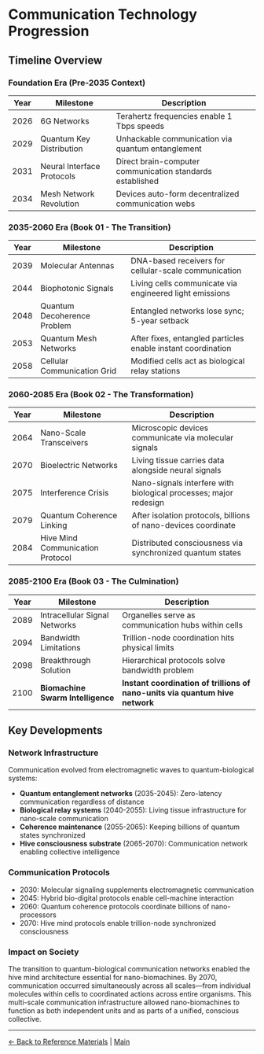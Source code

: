 # Communication Technology Progression

## Timeline Overview

### Foundation Era (Pre-2035 Context)
| Year  | Milestone | Description |
|-------|-----------|-------------|
| 2026  | 6G Networks | Terahertz frequencies enable 1 Tbps speeds |
| 2029  | Quantum Key Distribution | Unhackable communication via quantum entanglement |
| 2031  | Neural Interface Protocols | Direct brain-computer communication standards established |
| 2034  | Mesh Network Revolution | Devices auto-form decentralized communication webs |

### 2035-2060 Era (Book 01 - The Transition)
| Year  | Milestone | Description |
|-------|-----------|-------------|
| 2039  | Molecular Antennas | DNA-based receivers for cellular-scale communication |
| 2044  | Biophotonic Signals | Living cells communicate via engineered light emissions |
| 2048  | Quantum Decoherence Problem | Entangled networks lose sync; 5-year setback |
| 2053  | Quantum Mesh Networks | After fixes, entangled particles enable instant coordination |
| 2058  | Cellular Communication Grid | Modified cells act as biological relay stations |

### 2060-2085 Era (Book 02 - The Transformation)
| Year  | Milestone | Description |
|-------|-----------|-------------|
| 2064  | Nano-Scale Transceivers | Microscopic devices communicate via molecular signals |
| 2070  | Bioelectric Networks | Living tissue carries data alongside neural signals |
| 2075  | Interference Crisis | Nano-signals interfere with biological processes; major redesign |
| 2079  | Quantum Coherence Linking | After isolation protocols, billions of nano-devices coordinate |
| 2084  | Hive Mind Communication Protocol | Distributed consciousness via synchronized quantum states |

### 2085-2100 Era (Book 03 - The Culmination)
| Year  | Milestone | Description |
|-------|-----------|-------------|
| 2089  | Intracellular Signal Networks | Organelles serve as communication hubs within cells |
| 2094  | Bandwidth Limitations | Trillion-node coordination hits physical limits |
| 2098  | Breakthrough Solution | Hierarchical protocols solve bandwidth problem |
| 2100  | **Biomachine Swarm Intelligence** | **Instant coordination of trillions of nano-units via quantum hive network** |

## Key Developments

### Network Infrastructure
Communication evolved from electromagnetic waves to quantum-biological systems:
- **Quantum entanglement networks** (2035-2045): Zero-latency communication regardless of distance
- **Biological relay systems** (2040-2055): Living tissue infrastructure for nano-scale communication
- **Coherence maintenance** (2055-2065): Keeping billions of quantum states synchronized
- **Hive consciousness substrate** (2065-2070): Communication network enabling collective intelligence

### Communication Protocols
- 2030: Molecular signaling supplements electromagnetic communication
- 2045: Hybrid bio-digital protocols enable cell-machine interaction
- 2060: Quantum coherence protocols coordinate billions of nano-processors
- 2070: Hive mind protocols enable trillion-node synchronized consciousness

### Impact on Society
The transition to quantum-biological communication networks enabled the hive mind architecture essential for nano-biomachines. By 2070, communication occurred simultaneously across all scales—from individual molecules within cells to coordinated actions across entire organisms. This multi-scale communication infrastructure allowed nano-biomachines to function as both independent units and as parts of a unified, conscious collective.

---

[← Back to Reference Materials](./README.md) | [Main](../README.md)

